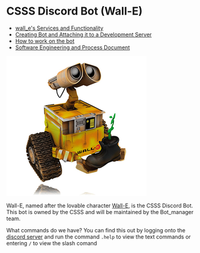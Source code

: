 # CSSS Discord Bot (Wall-E)  

- [wall_e's Services and Functionality](https://github.com/CSSS/wall_e/wiki/1.-wall_e's-Services-and-Functionality)  
- [Creating Bot and Attaching it to a Development Server](https://github.com/CSSS/wall_e/wiki/2.-Creating-Bot-and-Attaching-it-to-a-Development-Server)  
- [How to work on the bot](https://github.com/CSSS/wall_e/wiki/3.-Working-on-the-Bot)  
- [Software Engineering and Process Document](https://github.com/CSSS/wall_e/wiki/5.-Software-Engineering-and-Process-Document)

![The One and Only, Lovable Wall-E](wall_e_pic.jpg)

Wall-E, named after the lovable character [Wall-E](https://en.wikipedia.org/wiki/WALL-E), is the CSSS Discord Bot. This bot is owned by the CSSS and will be maintained by the Bot_manager team.  

What commands do we have? You can find this out by logging onto the [discord server](http://discord.sfucsss.org) and run the command `.help` to view the text commands or entering `/` to view the slash comand

